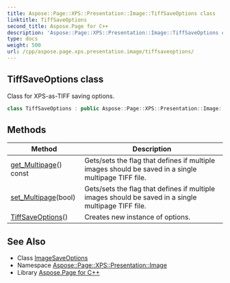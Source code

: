 ```yaml
---
title: Aspose::Page::XPS::Presentation::Image::TiffSaveOptions class
linktitle: TiffSaveOptions
second_title: Aspose.Page for C++
description: 'Aspose::Page::XPS::Presentation::Image::TiffSaveOptions class. Class for XPS-as-TIFF saving options in C++.'
type: docs
weight: 500
url: /cpp/aspose.page.xps.presentation.image/tiffsaveoptions/
---
```

## TiffSaveOptions class


Class for XPS-as-TIFF saving options.

```cpp
class TiffSaveOptions : public Aspose::Page::XPS::Presentation::Image::ImageSaveOptions
```

## Methods

| Method | Description |
| --- | --- |
| [get_Multipage](./get_multipage/)() const | Gets/sets the flag that defines if multiple images should be saved in a single multipage TIFF file. |
| [set_Multipage](./set_multipage/)(bool) | Gets/sets the flag that defines if multiple images should be saved in a single multipage TIFF file. |
| [TiffSaveOptions](./tiffsaveoptions/)() | Creates new instance of options. |
## See Also

* Class [ImageSaveOptions](../imagesaveoptions/)
* Namespace [Aspose::Page::XPS::Presentation::Image](../)
* Library [Aspose.Page for C++](../../)
